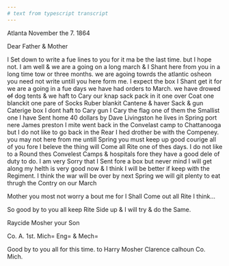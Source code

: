 ```yaml
---
# text from typescript transcript
---
```

Atlanta November the 7. 1864

Dear Father & Mother

I Set down to write a fue lines to you for it ma be the last time. but I hope not. I am well & we are a going on a long march & I Shant here from you in a long time tow or three months. we are agoing towrds the atlantic osheon  you need not write untill you here form me. I expect the box I Shant get it for we are a going in a fue days we have had orders to March. we have drowed ~~of~~ dog tents & we haft to Cary our knap sack pack in it one over Coat one blanckit one pare of Socks Ruber blankit Cantene & haver Sack & gun Caterige box  I dont haft to Cary gun I Cary the flag  one of them the Smallist one  I have Sent home 40 dollars by Dave Livingston he lives in Spring port nere James preston  I mite went back in the Convelast camp to Chattanooga but I do not like to go back in the Rear I hed drother be with the Compeney. you may not here from me untill Spring you must keep up good courige all of you fore I beleve the thing will Come all Rite one of thes days. I do not like to a Round thes Convelest Camps & hospitals fore they have a good dele of duty to do. I am very Sorry that I Sent fore a box but never mind I will get along my helth is very good now & I think I will be better if keep with the Regiment. I think the war will be over by next Spring we will git plenty to eat thrugh the Contry on our March

Mother you most not worry a bout me for I Shall Come out all Rite I think... 

So good by to you all  keep Rite Side up & I will try & do the Same. 

Raycide Mosher your Son  

Co. A. 1st. Mich= Eng= & Mech=

Good by to you all for this time. to Harry Mosher Clarence calhoun Co. Mich.